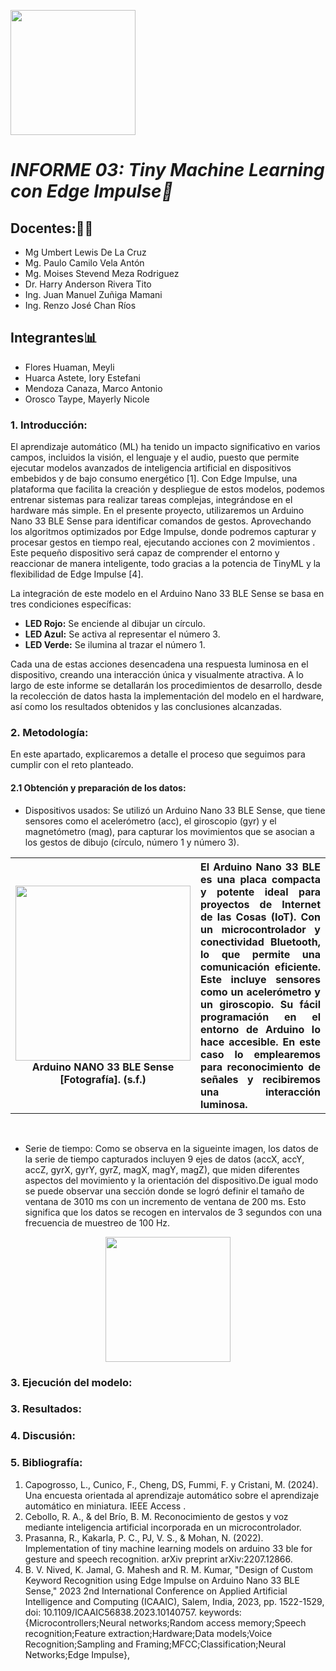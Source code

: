 <p align="left">
  <img src="https://upchvirtual.edu.pe/ued/images/logo-upch.png" width="200">

# _INFORME 03: Tiny Machine Learning con Edge Impulse📑_

## Docentes:👨‍🏫
- Mg Umbert Lewis De La Cruz
- Mg. Paulo Camilo Vela Antón
- Mg. Moises Stevend Meza Rodriguez
- Dr. Harry Anderson Rivera Tito
- Ing. Juan Manuel Zuñiga Mamani
- Ing. Renzo José Chan Ríos
## Integrantes📊
- Flores Huaman, Meyli 
- Huarca Astete, Iory Estefani
- Mendoza Canaza, Marco Antonio
- Orosco Taype, Mayerly Nicole

### 1. Introducción:
El aprendizaje automático (ML) ha tenido un impacto significativo en varios campos, incluidos la visión, el lenguaje y el audio, puesto que permite ejecutar modelos avanzados de inteligencia artificial en dispositivos embebidos y de bajo consumo energético [1]. Con Edge Impulse, una plataforma que facilita la creación y despliegue de estos modelos, podemos entrenar sistemas para realizar tareas complejas, integrándose en el hardware más simple.
En el presente proyecto, utilizaremos un Arduino Nano 33 BLE Sense para identificar comandos de gestos. Aprovechando los algoritmos optimizados por Edge Impulse, donde podremos capturar y procesar gestos en tiempo real, ejecutando acciones con 2 movimientos . Este pequeño dispositivo será capaz de comprender el entorno y reaccionar de manera inteligente, todo gracias a la potencia de TinyML y la flexibilidad de Edge Impulse [4].<br>

La integración de este modelo en el Arduino Nano 33 BLE Sense se basa en tres condiciones específicas:

- **LED Rojo:** Se enciende al dibujar un círculo.
- **LED Azul:** Se activa al representar el número 3.
- **LED Verde:** Se ilumina al trazar el número 1.

Cada una de estas acciones desencadena una respuesta luminosa en el dispositivo, creando una interacción única y visualmente atractiva.
A lo largo de este informe se detallarán los procedimientos de desarrollo, desde la recolección de datos hasta la implementación del modelo en el hardware, así como los resultados obtenidos y las conclusiones alcanzadas. 



### 2. Metodología:
En este apartado, explicaremos a detalle el proceso que seguimos para cumplir con el reto planteado. 

#### 2.1 Obtención y preparación de los datos:
- Dispositivos usados: Se utilizó un Arduino Nano 33 BLE Sense, que tiene sensores como el acelerómetro (acc), el giroscopio (gyr) y el magnetómetro (mag), para capturar los movimientos que se asocian a los gestos de dibujo (círculo, número 1 y  número 3).
<table>
  <tr>
    <th width="50%"><img src="https://github.com/MayerlyO/PROYECTOS-PARA-INGENIERIA-I/blob/main/Entregables/Entregable%203/Im%C3%A1genes/arduino_nano_33_ble.jpg" width="280" height="280"> <br> Arduino NANO 33 BLE Sense [Fotografía]. (s.f.)</th>
    <th width="50%" align="justify" >El Arduino Nano 33 BLE es una placa compacta y potente ideal para proyectos de Internet de las Cosas (IoT). Con un microcontrolador y conectividad Bluetooth, lo que permite una comunicación eficiente. Este incluye sensores como un acelerómetro y un giroscopio. Su fácil programación en el entorno de Arduino lo hace accesible. En este caso lo emplearemos para reconocimiento de señales y recibiremos una interacción luminosa.</th>
  </tr>
</table><br>

- Serie de tiempo: Como se observa en la sigueinte imagen, los datos de la serie de tiempo capturados incluyen 9 ejes de datos (accX, accY, accZ, gyrX, gyrY, gyrZ, magX, magY, magZ), que miden diferentes aspectos del movimiento y la orientación del dispositivo.De igual modo se puede observar una sección  donde se logró definir el tamaño de ventana de 3010 ms con un incremento de ventana de 200 ms. Esto significa que los datos se recogen en intervalos de 3 segundos con una frecuencia de muestreo de 100 Hz.
<p align="center">
  <img src="" width="200">


### 3. Ejecución del modelo:
### 3. Resultados:
### 4. Discusión:
### 5. Bibliografía:
1. Capogrosso, L., Cunico, F., Cheng, DS, Fummi, F. y Cristani, M. (2024). Una encuesta orientada al aprendizaje automático sobre el aprendizaje automático en miniatura. IEEE Access . 
2. Cebollo, R. A., & del Brío, B. M. Reconocimiento de gestos y voz mediante inteligencia artificial incorporada en un microcontrolador.
3. Prasanna, R., Kakarla, P. C., PJ, V. S., & Mohan, N. (2022). Implementation of tiny machine learning models on arduino 33 ble for gesture and speech recognition. arXiv preprint arXiv:2207.12866.
4. B. V. Nived, K. Jamal, G. Mahesh and R. M. Kumar, "Design of Custom Keyword Recognition using Edge Impulse on Arduino Nano 33 BLE Sense," 2023 2nd International Conference on Applied Artificial Intelligence and Computing (ICAAIC), Salem, India, 2023, pp. 1522-1529, doi: 10.1109/ICAAIC56838.2023.10140757. keywords: {Microcontrollers;Neural networks;Random access memory;Speech recognition;Feature extraction;Hardware;Data models;Voice Recognition;Sampling and Framing;MFCC;Classification;Neural Networks;Edge Impulse},

